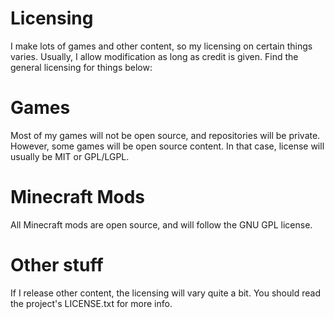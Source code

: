 # Licensing

I make lots of games and other content, so my licensing on certain things varies.
Usually, I allow modification as long as credit is given.
Find the general licensing for things below:

# Games

Most of my games will not be open source, and repositories will be private. However,
some games will be open source content. In that case, license will usually be MIT
or GPL/LGPL.

# Minecraft Mods

All Minecraft mods are open source, and will follow the GNU GPL license.

# Other stuff

If I release other content, the licensing will vary quite a bit. You should read
the project's LICENSE.txt for more info.
